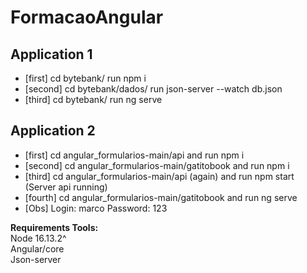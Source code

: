 # FormacaoAngular

## Application 1
- [first] cd bytebank/ run npm i
- [second] cd bytebank/dados/ run json-server --watch db.json
- [third] cd bytebank/ run ng serve

## Application 2
- [first] cd angular_formularios-main/api and run npm i
- [second] cd angular_formularios-main/gatitobook and run npm i
- [third] cd angular_formularios-main/api (again) and run npm start (Server api running)
- [fourth] cd angular_formularios-main/gatitobook and run ng serve
- [Obs] Login: marco Password: 123

**Requirements Tools:**  
Node 16.13.2^  
Angular/core  
Json-server  

